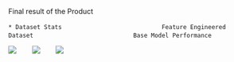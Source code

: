 Final result of the Product

`* Dataset Stats`&nbsp;&nbsp;&nbsp;&nbsp;&nbsp;&nbsp;&nbsp;&nbsp;&nbsp;&nbsp;&nbsp;&nbsp;&nbsp;&nbsp;&nbsp;&nbsp;&nbsp;&nbsp;&nbsp;&nbsp;&nbsp;&nbsp;&nbsp;&nbsp;&nbsp;&nbsp;&nbsp;&nbsp;&nbsp;&nbsp;&nbsp;&nbsp;&nbsp;&nbsp;&nbsp;&nbsp;&nbsp;&nbsp;&nbsp;&nbsp;&nbsp;&nbsp;&nbsp;&nbsp;&nbsp;&nbsp;&nbsp;&nbsp;&nbsp;&nbsp;&nbsp;`Feature Engineered Dataset`&nbsp;&nbsp;&nbsp;&nbsp;&nbsp;&nbsp;&nbsp;&nbsp;&nbsp;&nbsp;&nbsp;&nbsp;&nbsp;&nbsp;&nbsp;&nbsp;&nbsp;&nbsp;&nbsp;&nbsp;&nbsp;&nbsp;&nbsp;&nbsp;&nbsp;&nbsp;&nbsp;&nbsp;&nbsp;&nbsp;&nbsp;&nbsp;&nbsp;&nbsp;&nbsp;&nbsp;&nbsp;&nbsp;&nbsp;&nbsp;&nbsp;&nbsp;&nbsp;&nbsp;&nbsp;&nbsp;&nbsp;&nbsp;&nbsp;&nbsp;&nbsp;`Base Model Performance`


<img src="![Alt text](results/task1_dataset_stats.jpg)" width="300">&nbsp;&nbsp;&nbsp;&nbsp;&nbsp;&nbsp;&nbsp;&nbsp;<img src="https://user-images.githubusercontent.com/44130176/180658820-8cb95611-b2db-42e9-8272-159247bf898c.jpg" width="300">&nbsp;&nbsp;&nbsp;&nbsp;&nbsp;&nbsp;&nbsp;&nbsp;<img src="https://user-images.githubusercontent.com/44130176/180658815-e5e75fc4-091d-4789-aeff-b5d5ca93d0ba.jpg" width="300">
